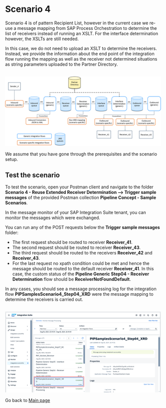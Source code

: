 # Scenario 4

Scenario 4 is of pattern Recipient List, however in the current case we re-use a message mapping from SAP Process Orchestration to determine the list of receivers instead of running an XSLT.
For the interface determination however, the XSLTs are still needed.

In this case, we do not need to upload an XSLT to determine the receivers. Instead, we provide the information about the end point of the integration flow running the mapping as well as the receiver
not determined situations as string parameters uploaded to the Partner Directory.

<br>![](/images/Scenario_4.png)

We assume that you have gone through the prerequisites and the scenario setup.

## Test the scenario
To test the scenario, open your Postman client and navigate to the folder **Scenario 4 -  Reuse Extended Receiver Determination --> Trigger sample messages** of the provided Postman collection **Pipeline Concept - Sample Scenarios**.

In the message monitor of your SAP Integration Suite tenant, you can monitor the messages which were exchanged.

You can run any of the POST requests below the **Trigger sample messages** folder:
- The first request should be routed to receiver **Receiver_41**.
- The second request should be routed to receiver **Receiver_43**.
- The third request should be routed to the receivers **Receiver_42** and **Receiver_43**.
- For the last request no xpath condition could be met and hence the message should be routed to the default receiver **Receiver_41**. In this case, the custom status of the **Pipeline Generic Step04 - Receiver Determination** flow should be **ReceiverNotFoundDefault**.

In any cases, you should see a message processing log for the integration flow **PIPSamplesScenario4_Step04_XRD** were the message mapping to determine the receivers is carried out.

<br>![](/images/10_01_Scenario4_MPL.png)

Go back to [Main page](../../README.md)
